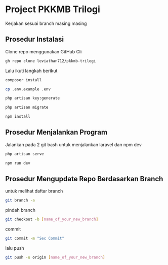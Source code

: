
# Project PKKMB Trilogi

Kerjakan sesuai branch masing masing


## Prosedur Instalasi

Clone repo menggunakan GitHub Cli

```bash
gh repo clone leviathan712/pkkmb-trilogi
```

Lalu ikuti langkah berikut

```bash
composer install
```
```bash
cp .env.example .env
```
```bash
php artisan key:generate
```
```bash
php artisan migrate
```
```bash
npm install
```

## Prosedur Menjalankan Program

Jalankan pada 2 git bash untuk menjalankan laravel dan npm dev

```bash
php artisan serve
```
```bash
npm run dev
```

## Prosedur Mengupdate Repo Berdasarkan Branch

untuk melihat daftar branch
```bash
git branch -a
```

pindah branch
```bash
git checkout -b [name_of_your_new_branch]
```

commit
```bash
git commit -m "Sec Commit"
```

lalu push
```bash
git push -u origin [name_of_your_new_branch]
```



    